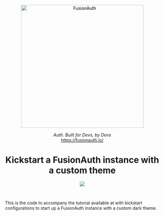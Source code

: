 

<p align="center">
  <a href="https://fusionauth.io/">
    <img alt="FusionAuth" title="FusionAuth" src="https://assets.website-files.com/617b1b1f42c1da41aeae3413/61fab7ac390dfd2e58c0df3c_logo-white-orange.svg" width="400" style="color: black">
  </a>
</p>


<p align="center">
  <i>Auth. Built for Devs, by Devs</i><br/> 
  <a href="https://fusionauth.io/">https://fusionauth.io/</a>
</p>

<h1 align="center">
  Kickstart a FusionAuth instance with a custom theme 
</h1>

<p align="center">
<img src="https://img.shields.io/badge/docker-%230db7ed.svg?style=for-the-badge&logo=docker&logoColor=white">
</p>


<br/>

<p>
This is the code to accompany the tutorial available at <a href=""></a> with kickstart configurations to start up a FusionAuth instance with a custom dark theme.
</p>





